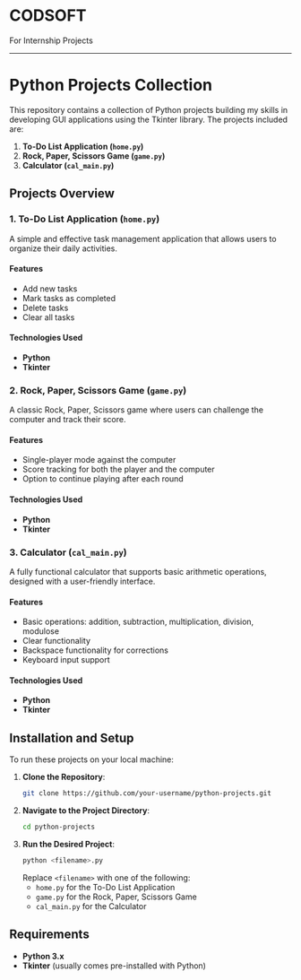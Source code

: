 # CODSOFT
For Internship Projects


---

# Python Projects Collection

This repository contains a collection of Python projects building my skills in developing GUI applications using the Tkinter library. The projects included are:

1. **To-Do List Application (`home.py`)**
2. **Rock, Paper, Scissors Game (`game.py`)**
3. **Calculator (`cal_main.py`)**

## Projects Overview

### 1. To-Do List Application (`home.py`)

A simple and effective task management application that allows users to organize their daily activities.

#### Features
- Add new tasks
- Mark tasks as completed
- Delete tasks
- Clear all tasks

#### Technologies Used
- **Python**
- **Tkinter**

### 2. Rock, Paper, Scissors Game (`game.py`)

A classic Rock, Paper, Scissors game where users can challenge the computer and track their score.

#### Features
- Single-player mode against the computer
- Score tracking for both the player and the computer
- Option to continue playing after each round

#### Technologies Used
- **Python**
- **Tkinter**

### 3. Calculator (`cal_main.py`)

A fully functional calculator that supports basic arithmetic operations, designed with a user-friendly interface.

#### Features
- Basic operations: addition, subtraction, multiplication, division, modulose
- Clear functionality
- Backspace functionality for corrections
- Keyboard input support

#### Technologies Used
- **Python**
- **Tkinter**

## Installation and Setup

To run these projects on your local machine:

1. **Clone the Repository**:
   ```bash
   git clone https://github.com/your-username/python-projects.git
   ```
2. **Navigate to the Project Directory**:
   ```bash
   cd python-projects
   ```
3. **Run the Desired Project**:
   ```bash
   python <filename>.py
   ```
   Replace `<filename>` with one of the following:
   - `home.py` for the To-Do List Application
   - `game.py` for the Rock, Paper, Scissors Game
   - `cal_main.py` for the Calculator

## Requirements

- **Python 3.x**
- **Tkinter** (usually comes pre-installed with Python)
